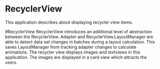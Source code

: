 # RecyclerView
This application describes about displaying recycler view items.

#RecyclerView
RecyclerView introduces an additional level of abstraction between the RecyclerView.
Adapter and RecyclerView.LayoutManager are able to detect data set changes in batches during a layout calculation.
This saves LayoutManager from tracking adapter changes to calculate animations.
The recycler view displays images and textviews in this application.
The images are displayed in a card view which attracts the users.
